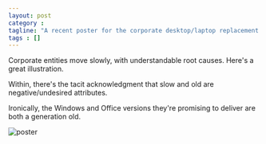 ```yaml
---
layout: post
category : 
tagline: "A recent poster for the corporate desktop/laptop replacement program. They're a generation behind."
tags : []
---
```


Corporate entities move slowly, with understandable root causes. Here's a great illustration.

Within, there's the tacit acknowledgment that slow and old are negative/undesired attributes.

Ironically, the Windows and Office versions they're promising to deliver are both a generation old.
 
<img src="http://i.imgur.com/2T6sgUH.png" alt="poster" title="poster"  />